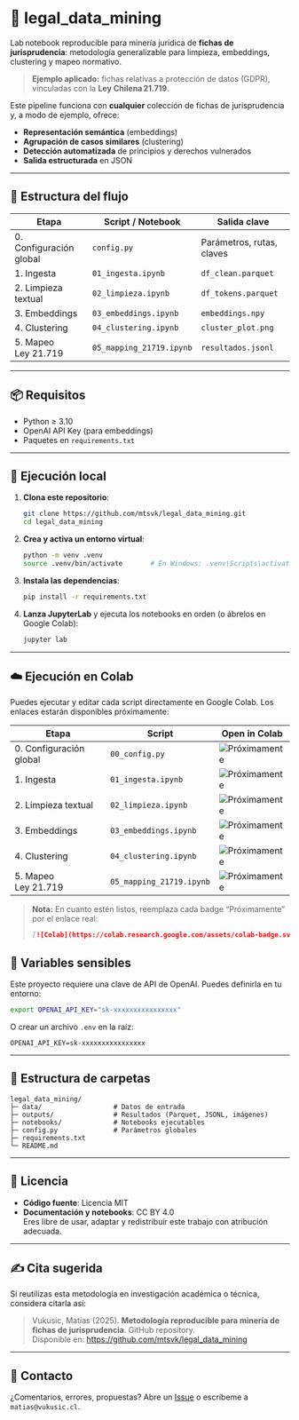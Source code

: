 # 🤖 legal_data_mining

Lab notebook reproducible para minería jurídica de **fichas de jurisprudencia**: metodología generalizable para limpieza, embeddings, clustering y mapeo normativo.  

> **Ejemplo aplicado:** fichas relativas a protección de datos (GDPR), vinculadas con la **Ley Chilena 21.719**.

Este pipeline funciona con **cualquier** colección de fichas de jurisprudencia y, a modo de ejemplo, ofrece:

- **Representación semántica** (embeddings)  
- **Agrupación de casos similares** (clustering)  
- **Detección automatizada** de principios y derechos vulnerados  
- **Salida estructurada** en JSON  

---

## 🧩 Estructura del flujo

| Etapa                   | Script / Notebook        | Salida clave               |
|-------------------------|--------------------------|----------------------------|
| 0. Configuración global | `config.py`              | Parámetros, rutas, claves  |
| 1. Ingesta              | `01_ingesta.ipynb`       | `df_clean.parquet`         |
| 2. Limpieza textual     | `02_limpieza.ipynb`      | `df_tokens.parquet`        |
| 3. Embeddings           | `03_embeddings.ipynb`    | `embeddings.npy`           |
| 4. Clustering           | `04_clustering.ipynb`    | `cluster_plot.png`         |
| 5. Mapeo Ley 21.719     | `05_mapping_21719.ipynb` | `resultados.jsonl`         |

---

## 📦 Requisitos

- Python ≥ 3.10  
- OpenAI API Key (para embeddings)  
- Paquetes en `requirements.txt`  

---

## 🚀 Ejecución local

1. **Clona este repositorio**:

   ```bash
   git clone https://github.com/mtsvk/legal_data_mining.git
   cd legal_data_mining
   ```

2. **Crea y activa un entorno virtual**:

   ```bash
   python -m venv .venv
   source .venv/bin/activate       # En Windows: .venv\Scripts\activate
   ```

3. **Instala las dependencias**:

   ```bash
   pip install -r requirements.txt
   ```

4. **Lanza JupyterLab** y ejecuta los notebooks en orden (o ábrelos en Google Colab):

   ```bash
   jupyter lab
   ```

---

## ☁️ Ejecución en Colab

Puedes ejecutar y editar cada script directamente en Google Colab. Los enlaces estarán disponibles próximamente:

| Etapa                   | Script                  | Open in Colab    |
|-------------------------|-------------------------|------------------|
| 0. Configuración global | `00_config.py`          | ![Próximamente](https://img.shields.io/badge/open%20in%20colab-próximamente-lightgrey) |
| 1. Ingesta              | `01_ingesta.ipynb`      | ![Próximamente](https://img.shields.io/badge/open%20in%20colab-próximamente-lightgrey) |
| 2. Limpieza textual     | `02_limpieza.ipynb`     | ![Próximamente](https://img.shields.io/badge/open%20in%20colab-próximamente-lightgrey) |
| 3. Embeddings           | `03_embeddings.ipynb`   | ![Próximamente](https://img.shields.io/badge/open%20in%20colab-próximamente-lightgrey) |
| 4. Clustering           | `04_clustering.ipynb`   | ![Próximamente](https://img.shields.io/badge/open%20in%20colab-próximamente-lightgrey) |
| 5. Mapeo Ley 21.719     | `05_mapping_21719.ipynb`| ![Próximamente](https://img.shields.io/badge/open%20in%20colab-próximamente-lightgrey) |

> **Nota:** En cuanto estén listos, reemplaza cada badge “Próximamente” por el enlace real:  
> ```markdown
> [![Colab](https://colab.research.google.com/assets/colab-badge.svg)](https://colab.research.google.com/github/tu_usuario/legal_data_mining/blob/main/notebooks/XX_nombre.ipynb)
> ```

## 🔐 Variables sensibles

Este proyecto requiere una clave de API de OpenAI. Puedes definirla en tu entorno:

```bash
export OPENAI_API_KEY="sk-xxxxxxxxxxxxxxxx"
```

O crear un archivo `.env` en la raíz:

```env
OPENAI_API_KEY=sk-xxxxxxxxxxxxxxxx
```

---

## 📂 Estructura de carpetas

```
legal_data_mining/
├─ data/                  # Datos de entrada
├─ outputs/               # Resultados (Parquet, JSONL, imágenes)
├─ notebooks/             # Notebooks ejecutables
├─ config.py              # Parámetros globales
├─ requirements.txt
└─ README.md
```

---

## 📜 Licencia

- **Código fuente**: Licencia MIT  
- **Documentación y notebooks**: CC BY 4.0  
  Eres libre de usar, adaptar y redistribuir este trabajo con atribución adecuada.

---

## ✍️ Cita sugerida

Si reutilizas esta metodología en investigación académica o técnica, considera citarla así:

> Vukusic, Matías (2025). **Metodología reproducible para minería de fichas de jurisprudencia**. GitHub repository.  
> Disponible en: https://github.com/mtsvk/legal_data_mining

---

## 🤝 Contacto

¿Comentarios, errores, propuestas? Abre un [Issue](https://github.com/mtsvk/legal_data_mining/issues) o escríbeme a `matias@vukusic.cl`.
